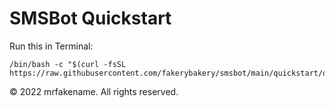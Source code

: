 # SMSBot Quickstart
Run this in Terminal:
```
/bin/bash -c "$(curl -fsSL https://raw.githubusercontent.com/fakerybakery/smsbot/main/quickstart/quickstart.sh)"
```
&copy; 2022 mrfakename. All rights reserved.
